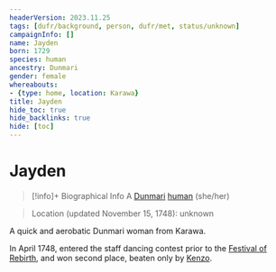 ```yaml
---
headerVersion: 2023.11.25
tags: [dufr/background, person, dufr/met, status/unknown]
campaignInfo: []
name: Jayden
born: 1729
species: human
ancestry: Dunmari
gender: female
whereabouts:
- {type: home, location: Karawa}
title: Jayden
hide_toc: true
hide_backlinks: true
hide: [toc]
---
```

# Jayden
>[!info]+ Biographical Info
> A [Dunmari](<../../gazetteer/greater-dunmar/realms/dunmar/dunmar.md>) [human](<../../species/humans/humans.md>) (she/her)
> 
>> 

>Location (updated November 15, 1748): unknown

A quick and aerobatic Dunmari woman from Karawa. 

In April 1748, entered the staff dancing contest prior to the [Festival of Rebirth](<../../time/holidays-and-festivals/dunmari-festivals/festival-of-rebirth.md>), and won second place, beaten only by [Kenzo](<../pcs/dunmar-fellowship/kenzo.md>). 